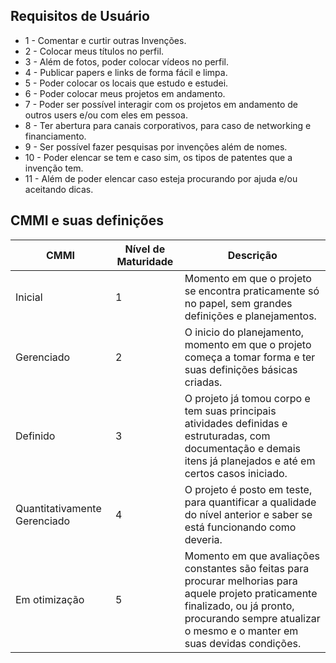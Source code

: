 ﻿## Requisitos de Usuário
* 1 - Comentar e curtir outras Invenções.
* 2 - Colocar meus títulos no perfil.
* 3 - Além de fotos, poder colocar vídeos no perfil.
* 4 - Publicar papers e links de forma fácil e limpa.
* 5 - Poder colocar os locais que estudo e estudei.
* 6 - Poder colocar meus projetos em andamento.
* 7 - Poder ser possível interagir com os projetos em andamento de outros users e/ou com eles em pessoa.
* 8 - Ter abertura para canais corporativos, para caso de networking e financiamento.
* 9 - Ser possível fazer pesquisas por invenções além de nomes.
* 10 - Poder elencar se tem e caso sim, os tipos de patentes que a invenção tem.
* 11 - Além de poder elencar caso esteja procurando por ajuda e/ou aceitando dicas.

## CMMI e suas definições

| CMMI  | Nível de Maturidade | Descrição |
|--|--|--|
|Inicial| 1 | Momento em que o projeto se encontra praticamente só no papel, sem grandes definições e planejamentos. |
|Gerenciado| 2 | O inicio do planejamento, momento em que o projeto começa a tomar forma e ter suas definições básicas criadas.|
|Definido|3|O projeto já tomou corpo e tem suas principais atividades definidas e estruturadas, com documentação e demais itens já planejados e até em certos casos iniciado.|
|Quantitativamente Gerenciado|4|O projeto é posto em teste, para quantificar a qualidade do nível anterior e saber se está funcionando como deveria. |
|Em otimização|5|Momento em que avaliações constantes são feitas para procurar melhorias para aquele projeto praticamente finalizado, ou já pronto, procurando sempre atualizar o mesmo e o manter em suas devidas condições.|

